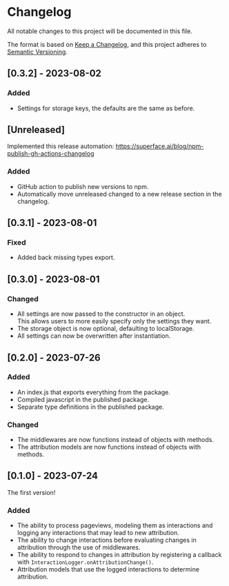 # Changelog

All notable changes to this project will be documented in this file.

The format is based on [Keep a Changelog](https://keepachangelog.com/),
and this project adheres to [Semantic Versioning](https://semver.org/spec/v2.0.0.html).

## [0.3.2] - 2023-08-02

### Added

- Settings for storage keys, the defaults are the same as before.

## [Unreleased]

Implemented this release automation: https://superface.ai/blog/npm-publish-gh-actions-changelog

### Added

- GitHub action to publish new versions to npm.
- Automatically move unreleased changed to a new release section in the changelog.

## [0.3.1] - 2023-08-01

### Fixed

- Added back missing types export.

## [0.3.0] - 2023-08-01

### Changed

- All settings are now passed to the constructor in an object.  
  This allows users to more easily specify only the settings they want.
- The storage object is now optional, defaulting to localStorage.
- All settings can now be overwritten after instantiation.

## [0.2.0] - 2023-07-26

### Added

- An index.js that exports everything from the package.
- Compiled javascript in the published package.
- Separate type definitions in the published package.

### Changed

- The middlewares are now functions instead of objects with methods.
- The attribution models are now functions instead of objects with methods.

## [0.1.0] - 2023-07-24

The first version!

### Added

- The ability to process pageviews, modeling them as interactions and logging any interactions that may lead to new attribution.
- The ability to change interactions before evaluating changes in attribution through the use of middlewares.
- The ability to respond to changes in attribution by registering a callback with `InteractionLogger.onAttributionChange()`.
- Attribution models that use the logged interactions to determine attribution.
